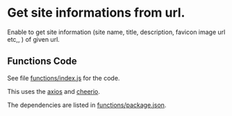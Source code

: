 # Get site informations from url.

Enable to get site information (site name, title, description, favicon image url etc,, ) of given url.

## Functions Code

See file [functions/index.js](functions/index.js) for the code.

This uses the [axios](https://github.com/axios/axios) and [cheerio](https://github.com/cheeriojs/cheerio).

The dependencies are listed in [functions/package.json](functions/package.json).

